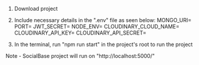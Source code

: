 1. Download project

2. Include necessary details in the ".env" file as seen below:
   MONGO_URI=
   PORT=
   JWT_SECRET=
   NODE_ENV=
   CLOUDINARY_CLOUD_NAME=
   CLOUDINARY_API_KEY=
   CLOUDINARY_API_SECRET=

3. In the terminal, run "npm run start" in the project's root to run the project

Note - SocialBase project will run on "http://localhost:5000/"
